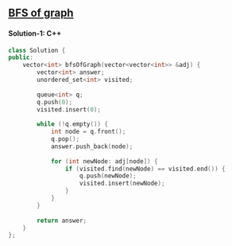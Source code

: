 ## [BFS of graph](https://www.geeksforgeeks.org/problems/bfs-traversal-of-graph/1)

#### Solution-1: C++
```c++
class Solution {
public:
    vector<int> bfsOfGraph(vector<vector<int>> &adj) {
        vector<int> answer;
        unordered_set<int> visited;
        
        queue<int> q;
        q.push(0);
        visited.insert(0);
        
        while (!q.empty()) {
            int node = q.front();
            q.pop();
            answer.push_back(node);
            
            for (int newNode: adj[node]) {
                if (visited.find(newNode) == visited.end()) {
                    q.push(newNode);
                    visited.insert(newNode);
                }
            }
        }
        
        return answer;
    }
};
```
